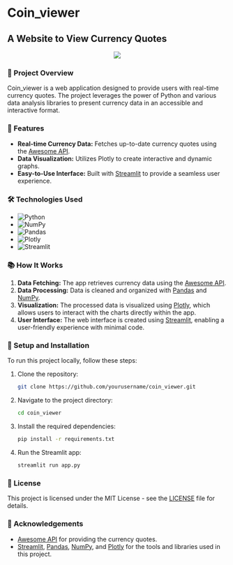 # Coin_viewer

## A Website to View Currency Quotes

<p align="center">
  <a href="https://coinviewer-diogooike.streamlit.app/">
    <img src="https://img.shields.io/badge/-Visit%20Project-blue?style=for-the-badge">
  </a>
</p>

### 📑 Project Overview

Coin_viewer is a web application designed to provide users with real-time currency quotes. The project leverages the power of Python and various data analysis libraries to present currency data in an accessible and interactive format.

### 🚀 Features

- **Real-time Currency Data:** Fetches up-to-date currency quotes using the [Awesome API](https://docs.awesomeapi.com.br/).
- **Data Visualization:** Utilizes Plotly to create interactive and dynamic graphs.
- **Easy-to-Use Interface:** Built with [Streamlit](https://streamlit.io/) to provide a seamless user experience.

### 🛠️ Technologies Used

- ![Python](https://img.shields.io/badge/Python-59D8D8?style=for-the-badge&logo=python)
- ![NumPy](https://img.shields.io/badge/NumPy-013243?style=for-the-badge&logo=NumPy&logoColor=blue)
- ![Pandas](https://img.shields.io/badge/Pandas-150458?style=for-the-badge&logo=Pandas&logoColor=blue)
- ![Plotly](https://img.shields.io/badge/Plotly-3F4F75?style=for-the-badge&logo=Plotly&logoColor=green)
- ![Streamlit](https://img.shields.io/badge/Streamlit-FF4B4B?style=for-the-badge&logo=streamlit&logoColor=white)

### 📚 How It Works

1. **Data Fetching:** The app retrieves currency data using the [Awesome API](https://docs.awesomeapi.com.br/).
2. **Data Processing:** Data is cleaned and organized with [Pandas](https://pandas.pydata.org/) and [NumPy](https://numpy.org/).
3. **Visualization:** The processed data is visualized using [Plotly](https://plotly.com/), which allows users to interact with the charts directly within the app.
4. **User Interface:** The web interface is created using [Streamlit](https://streamlit.io/), enabling a user-friendly experience with minimal code.

### 🔧 Setup and Installation

To run this project locally, follow these steps:

1. Clone the repository:
   ```bash
   git clone https://github.com/yourusername/coin_viewer.git
   ```
2. Navigate to the project directory:
   ```bash
   cd coin_viewer
   ```
3. Install the required dependencies:
   ```bash
   pip install -r requirements.txt
   ```
4. Run the Streamlit app:
   ```bash
   streamlit run app.py
   ```

### 📄 License

This project is licensed under the MIT License - see the [LICENSE](LICENSE) file for details.

### 🙌 Acknowledgements

- [Awesome API](https://docs.awesomeapi.com.br/) for providing the currency quotes.
- [Streamlit](https://streamlit.io/), [Pandas](https://pandas.pydata.org/), [NumPy](https://numpy.org/), and [Plotly](https://plotly.com/) for the tools and libraries used in this project.
